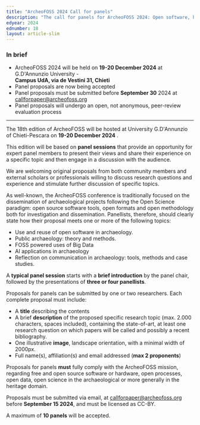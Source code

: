 ```yaml
---
title: "ArcheoFOSS 2024 Call for panels"
description: "The call for panels for ArcheoFOSS 2024: Open software, hardware, processes, data and formats in archaeological research is now available"
edyear: 2024
ednumber: 18
layout: article-slim
---
```


### In brief

- ArcheoFOSS 2024 will be held on **19-20 December 2024** at G.D'Annunzio University -  
**Campus UdA, via de Vestini 31, Chieti** 
- Panel proposals are now being accepted
- Panel proposals must be submitted before **September 30** 2024 at [callforpaper@archeofoss.org](mailto:callforpaper@archeofoss.org)
- Panel proposals will undergo an open, not anonymous, peer-review evaluation process

---

The 18th edition of ArcheoFOSS will be hosted at University G.D'Annunzio of Chieti-Pescara  on **19-20 December 2024** .

This edition will be based on **panel sessions** that provide an opportunity for expert panel members to present their views and share their experience on a specific topic and then engage in a discussion with the audience.

We are welcoming original proposals from both community members and external scholars or professionals willing to discuss research questions and experience and stimulate further discussion of specific topics.

As well-known, the ArcheoFOSS conference is traditionally focused on the dissemination of archaeological projects following the Open Science paradigm:  open source software tools, open formats and open methodology both for investigation and dissemination. Panellists, therefore, should clearly state how their proposal meets one or more of the following topics:

- Use and reuse of open software in archaeology.
- Public archaeology: theory and methods.
- FOSS powered uses of Big Data
- AI applications in archaeology
- Reflection on communication in archaeology: tools, methods and case studies.

A **typical panel session** starts with a **brief introduction** by the panel chair, followed by the presentations of **three or four panellists**.

Proposals for panels can be submitted by one or two researchers. Each complete proposal must include:

- A **title** describing the contents
- A brief **description** of the proposed specific research topic (max. 2.000 characters, spaces included), containing the state-of-art, at least one research question on which papers will be called and possibly a recent bibliography.
- One illustrative **image**, landscape orientation, with a minimal width of 2000px.
- Full name(s), affiliation(s) and email addressed (**max 2 proponents**)

Proposals for panels **must** fully comply with the ArcheoFOSS mission, regarding free and open source software or hardware, open processes, open data, open science in the archaeological or more generally in the heritage domain.

Proposals must be submitted via email, at [callforpaper@archeofoss.org](mailto:callforpaper@archeofoss.org) before **September 15 2024**, and must be licensed as CC-BY.

A maximum of **10 panels** will be accepted.

